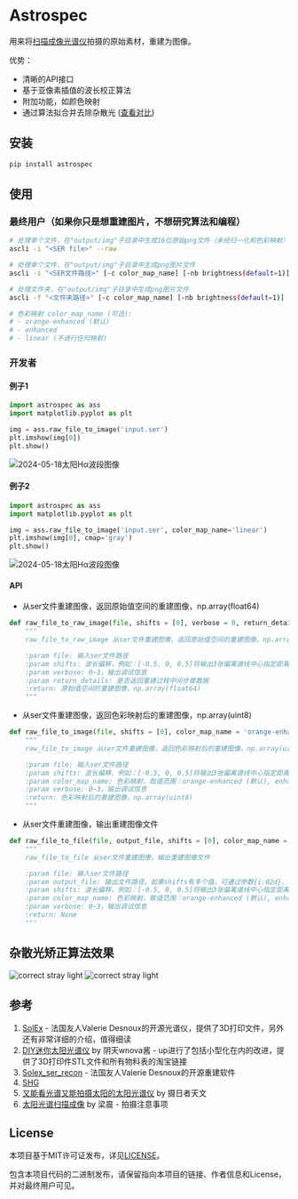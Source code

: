 # Astrospec

用来将[扫描成像光谱仪](https://en.wikipedia.org/wiki/Spectroheliograph)拍摄的原始素材，重建为图像。

优势：
- 清晰的API接口
- 基于亚像素插值的波长校正算法
- 附加功能，如颜色映射
- 通过算法拟合并去除杂散光 ([查看对比](#杂散光矫正算法效果))

## 安装

```bash
pip install astrospec
```

## 使用

### 最终用户（如果你只是想重建图片，不想研究算法和编程）

```bash
# 处理单个文件，在"output/img"子目录中生成16位原始png文件（未经归一化和色彩映射）
ascli -i "<SER file>" --raw

# 处理单个文件，在"output/img"子目录中生成png图片文件
ascli -i "<SER文件路径>" [-c color_map_name] [-nb brightness(default=1)]

# 处理文件夹，在"output/img"子目录中生成png图片文件
ascli -f "<文件夹路径>" [-c color_map_name] [-nb brightness(default=1)]

# 色彩映射 color_map_name (可选):
# - orange-enhanced (默认)
# - enhanced
# - linear (不进行任何映射)

```

### 开发者

#### 例子1

```py
import astrospec as ass
import matplotlib.pyplot as plt

img = ass.raw_file_to_image('input.ser')
plt.imshow(img[0])
plt.show()
```
![2024-05-18太阳Hα波段图像](docs/2024-05-18-070400_Ha.jpg)

#### 例子2

```py
import astrospec as ass
import matplotlib.pyplot as plt

img = ass.raw_file_to_image('input.ser', color_map_name='linear')
plt.imshow(img[0], cmap='gray')
plt.show()
```
![2024-05-18太阳Hα波段图像](docs/2024-05-18-070400_Ha_linear.jpg)

#### API

- 从ser文件重建图像，返回原始值空间的重建图像，np.array(float64)
```py
def raw_file_to_raw_image(file, shifts = [0], verbose = 0, return_details = False):
    """
    raw_file_to_raw_image 从ser文件重建图像，返回原始值空间的重建图像，np.array(float64)

    :param file: 输入ser文件路径 
    :param shifts: 波长偏移，例如：[-0.5, 0, 0.5]将输出3张偏离谱线中心指定距离的图片，单位为像素
    :param verbose: 0~3，输出调试信息
    :param return_details: 是否返回重建过程中间步骤数据
    :return: 原始值空间的重建图像，np.array(float64)
    """ 
```

- 从ser文件重建图像，返回色彩映射后的重建图像，np.array(uint8)
```py
def raw_file_to_image(file, shifts = [0], color_map_name = 'orange-enhanced', verbose = 0):
    """
    raw_file_to_image 从ser文件重建图像，返回色彩映射后的重建图像，np.array(uint8)

    :param file: 输入ser文件路径 
    :param shifts: 波长偏移，例如：[-0.5, 0, 0.5]将输出3张偏离谱线中心指定距离的图片，单位为像素
    :param color_map_name: 色彩映射，取值范围：orange-enhanced (默认), enhanced, linear (不进行任何映射)
    :param verbose: 0~3，输出调试信息
    :return: 色彩映射后的重建图像，np.array(uint8)
    """ 
```

- 从ser文件重建图像，输出重建图像文件
```py
def raw_file_to_file(file, output_file, shifts = [0], color_map_name = 'orange-enhanced', verbose = 0):
    """
    raw_file_to_file 从ser文件重建图像，输出重建图像文件

    :param file: 输入ser文件路径 
    :param output_file: 输出文件路径。如果shifts有多个值，可通过参数{i:02d}、{shift:02d}指定文件名
    :param shifts: 波长偏移，例如：[-0.5, 0, 0.5]将输出3张偏离谱线中心指定距离的图片，单位为像素
    :param color_map_name: 色彩映射，取值范围：orange-enhanced (默认), enhanced, linear (不进行任何映射)
    :param verbose: 0~3，输出调试信息
    :return: None
    """ 
```

## 杂散光矫正算法效果
![correct stray light](docs/2024-05-28_1306.gif)
![correct stray light](docs/2024-05-28-0549_3.gif)

## 参考
1. [SolEx](http://www.astrosurf.com/solex/sol-ex-presentation-en.html) - 法国友人Valerie Desnoux的开源光谱仪，提供了3D打印文件，另外还有非常详细的介绍，值得细读
2. [DIY迷你太阳光谱仪](https://www.bilibili.com/video/BV1um421j7co) by 阴天wnova酱 - up进行了包括小型化在内的改进，提供了3D打印件STL文件和所有物料表的淘宝链接
3. [Solex_ser_recon](https://github.com/Vdesnoux/Solex_ser_recon) - 法国友人Valerie Desnoux的开源重建软件
4. [SHG](https://github.com/thelondonsmiths/Solex_ser_recon_EN)
5. [又能看光谱又能拍摄太阳的太阳光谱仪](https://www.bilibili.com/video/BV1fw411W7HJ) by 摄日者天文
6. [太阳光谱扫描成像](https://lcsky.org/3.0/2024/05/19/spectroheliograph-1/) by 梁晨 - 拍摄注意事项

## License

本项目基于MIT许可证发布，详见[LICENSE](LICENSE)。

包含本项目代码的二进制发布，请保留指向本项目的链接、作者信息和License，并对最终用户可见。
